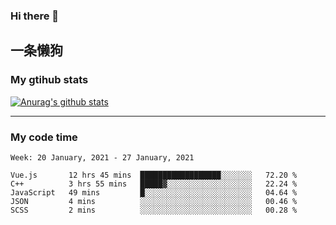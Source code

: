 ### Hi there 👋

## 一条懒狗
<!--
**kiss-me-quickly/kiss-me-quickly** is a ✨ _special_ ✨ repository because its `README.md` (this file) appears on your GitHub profile.

Here are some ideas to get you started:

- 🔭 I’m currently working on ...
- 🌱 I’m currently learning ...
- 👯 I’m looking to collaborate on ...
- 🤔 I’m looking for help with ...
- 💬 Ask me about ...
- 📫 How to reach me: ...
- 😄 Pronouns: ...
- ⚡ Fun fact: ...
-->


### My gtihub stats

[![Anurag's github stats](https://github-readme-stats.vercel.app/api?username=kiss-me-quickly)](https://github.com/anuraghazra/github-readme-stats)

***

### My code time

<!--START_SECTION:waka-->
```text
Week: 20 January, 2021 - 27 January, 2021

Vue.js       12 hrs 45 mins  ██████████████████░░░░░░░   72.20 % 
C++          3 hrs 55 mins   █████▓░░░░░░░░░░░░░░░░░░░   22.24 % 
JavaScript   49 mins         █░░░░░░░░░░░░░░░░░░░░░░░░   04.64 % 
JSON         4 mins          ░░░░░░░░░░░░░░░░░░░░░░░░░   00.46 % 
SCSS         2 mins          ░░░░░░░░░░░░░░░░░░░░░░░░░   00.28 % 
```
<!--END_SECTION:waka-->

